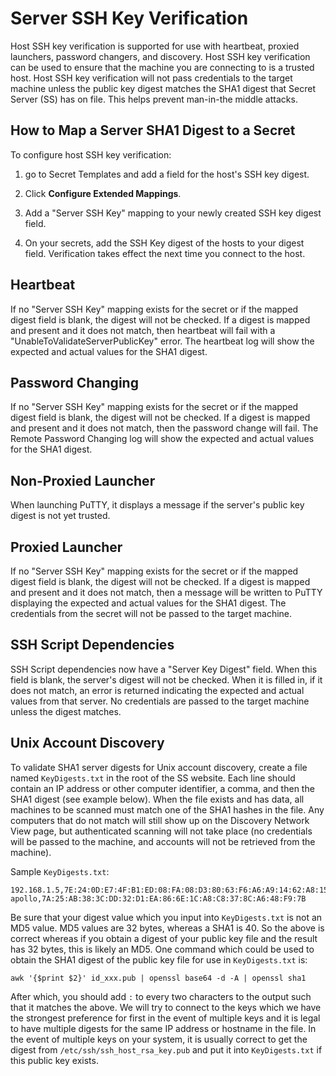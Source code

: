 [title]: # (Server SSH Key Verification)
[tags]: # (Authentication, SSH key)
[priority]: # (1000)

# Server SSH Key Verification

Host SSH key verification is supported for use with heartbeat, proxied launchers, password changers, and discovery. Host SSH key verification can be used to ensure that the machine you are connecting to is a trusted host.  Host SSH key verification will not pass credentials to the target machine unless the public key digest matches the SHA1 digest that Secret Server (SS) has on file.  This helps prevent man-in-the middle attacks.

## How to Map a Server SHA1 Digest to a Secret

To configure host SSH key verification:

1. go to Secret Templates and add a field for the host's SSH key digest.

1. Click **Configure Extended Mappings**.

1. Add a "Server SSH Key" mapping to your newly created SSH key digest field.

1. On your secrets, add the SSH Key digest of the hosts to your digest field. Verification takes effect the next time you connect to the host.

## Heartbeat

If no "Server SSH Key" mapping exists for the secret or if the mapped digest field is blank, the digest will not be checked.  If a digest is mapped and present and it does not match, then heartbeat will fail with a "UnableToValidateServerPublicKey" error.  The heartbeat log will show the expected and actual values for the SHA1 digest.

## Password Changing

If no "Server SSH Key" mapping exists for the secret or if the mapped digest field is blank, the digest will not be checked.  If a digest is mapped and present and it does not match, then the password change will fail.  The Remote Password Changing log will show the expected and actual values for the SHA1 digest.

## Non-Proxied Launcher

When launching PuTTY, it displays a message if the server's public key digest is not yet trusted.

## Proxied Launcher

If no "Server SSH Key" mapping exists for the secret or if the mapped digest field is blank, the digest will not be checked.  If a digest is mapped and present and it does not match, then a message will be written to PuTTY displaying the expected and actual values for the SHA1 digest. The credentials from the secret will not be passed to the target machine.

## SSH Script Dependencies

SSH Script dependencies now have a "Server Key Digest" field.  When this field is blank, the server's digest will not be checked.  When it is filled in, if it does not match, an error is returned indicating the expected and actual values from that server.  No credentials are passed to the target machine unless the digest matches.

## Unix Account Discovery

To validate SHA1 server digests for Unix account discovery, create a file named `KeyDigests.txt` in the root of the SS website.  Each line should contain an IP address or other computer identifier, a comma, and then the SHA1 digest (see example below).  When the file exists and has data, all machines to be scanned must match one of the SHA1 hashes in the file.  Any computers that do not match will still show up on the Discovery Network View page, but authenticated scanning will not take place (no credentials will be passed to the machine, and accounts will not be retrieved from the machine).

Sample `KeyDigests.txt`:

```
192.168.1.5,7E:24:0D:E7:4F:B1:ED:08:FA:08:D3:80:63:F6:A6:A9:14:62:A8:15
apollo,7A:25:AB:38:3C:DD:32:D1:EA:86:6E:1C:A8:C8:37:8C:A6:48:F9:7B
```

Be sure that your digest value which you input into `KeyDigests.txt` is not an MD5 value. MD5 values are 32 bytes, whereas a SHA1 is 40. So the above is correct whereas if you obtain a digest of your public key file and the result has 32 bytes, this is likely an MD5. One command which could be used to obtain the SHA1 digest of the public key file for use in `KeyDigests.txt` is:

`awk '{$print $2}' id_xxx.pub | openssl base64 -d -A | openssl sha1`

After which, you should add `:` to every two characters to the output such that it matches the above. We will try to connect to the keys which we have the strongest preference for first in the event of multiple keys and it is legal to have multiple digests for the same IP address or hostname in the file. In the event of multiple keys on your system, it is usually correct to get the digest from `/etc/ssh/ssh_host_rsa_key.pub` and put it into `KeyDigests.txt` if this public key exists.